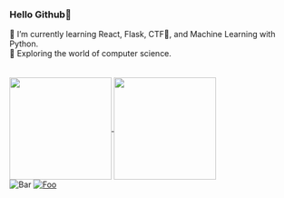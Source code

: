 ### Hello Github🙌

🌱 I’m currently learning React, Flask, CTF🚩, and Machine Learning with Python.  
🔭 Exploring the world of computer science.  
\
\
<a href="https://github.com/BlueBeret" float="left">
  <img align="center" src="https://github-readme-stats.vercel.app/api?username=blueberet&theme=gruvbox&show_icons=true&count_private=true&hide_border=true" height="180px" />
  <img align="center" src="https://github-readme-stats.vercel.app/api/top-langs/?username=blueberet&layout=compact&theme=gruvbox&count_private=true" height="180px&hide_border=true" />
</a>
<br>
![Bar](https://komarev.com/ghpvc/?username=blueberet&color=blueviolet)
[![Foo](https://img.shields.io/github/followers/blueberet?label=follow%20me&style=social)](https://github.com/blueberet)
<br>
